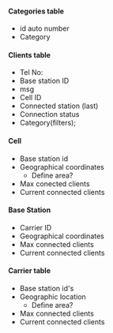 #### Categories table
- id auto number
- Category

#### Clients table
- Tel No:
- Base station ID
- msg
- Cell ID
- Connected station (last)
- Connection status
-	Category(filters);

#### Cell
- Base station id
- Geographical coordinates
	- Define area?
- Max conected clients
- Current connected clients
 
#### Base Station
- Carrier ID
- Geographical coordinates
- Max connected clients
- Current connected clients

#### Carrier table
- Base station id's
- Geographic location
	-  Define area?
- Max connected clients
- Current connected clients